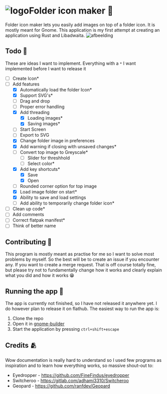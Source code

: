 # ![logo](https://github.com/youpie/Folder_icon_creator/assets/37704067/c20537a0-39ca-486c-87a4-f994f43c3cc6)Folder icon maker 📁

Folder icon maker lets you easily add images on top of a folder icon. It is mostly meant for Gnome. 
This application is my first attempt at creating an application using Rust and Libadwaita.
![afbeelding](https://github.com/youpie/Folder_icon_creator/assets/37704067/c20537a0-39ca-486c-87a4-f994f43c3cc6)


## Todo 📝
These are ideas I want to implement. Everything with a `*` I want implemented before I want to release it
- [ ] Create Icon*
- [ ] Add features
    - [X] Automatically load the folder Icon*
    - [X] Support SVG's*
    - [ ] Drag and drop
    - [ ] Proper error handling
    - [X] Add threading
        - [X] Loading images*
        - [X] Saving images*
    - [ ] Start Screen
    - [ ] Export to SVG
    - [X] Change folder image in preferences
    - [X] Add warning if closing with unsaved changes*
    - [ ] Convert top image to Greyscale*
        - [ ] Slider for threshhold
        - [ ] Select color* 
    - [X] Add key shortcuts*
        - [X] Save
        - [X] Open 
    - [ ] Rounded corner option for top image
    - [X] Load image folder on start*
    - [X] Ability to save and load settings
    - [ ] Add ability to temporarily change folder icon*
- [ ] Clean up code*
- [ ] Add comments
- [ ] Correct flatpak manifest*
- [ ] Think of better name

## Contributing 🤝
This program is mostly meant as practise for me so I want to solve most problems by myself. So the best will be to create an issue if you encounter any.
If you want to create a merge request. That is off course totally fine, but please try not to fundamentally change how it works and clearly explain what you did and how it works 😁

## Running the app 🏃
The app is currently not finished, so I have not released it anywhere yet. I do however plan to release it on flathub.
The easiest way to run the app is:
1. Clone the repo
2. Open it in [gnome-builder](https://flathub.org/apps/org.gnome.Builder)
3. Start the application by pressing `ctrl+shift+escape`

## Credits 🫂
Wow documentation is really hard to understand so I used few programs as inspiration and to learn how everything works, so massive shout-out to:
- Eyedropper - https://github.com/FineFindus/eyedropper
- Switcheroo - https://gitlab.com/adhami3310/Switcheroo
- Geopard - https://github.com/ranfdev/Geopard
